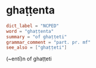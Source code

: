 # ghaṭṭenta

``` toml
dict_label = "NCPED"
word = "ghaṭṭenta"
summary = "of ghaṭṭeti"
grammar_comment = "part. pr. mf"
see_also = ["ghaṭṭeti"]
```

(\~entī)n of ghaṭṭeti

